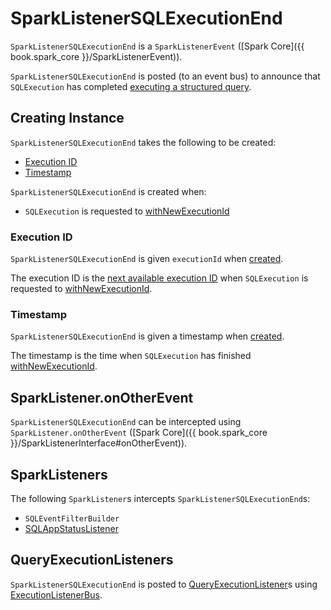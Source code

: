 # SparkListenerSQLExecutionEnd

`SparkListenerSQLExecutionEnd` is a `SparkListenerEvent` ([Spark Core]({{ book.spark_core }}/SparkListenerEvent)).

`SparkListenerSQLExecutionEnd` is posted (to an event bus) to announce that `SQLExecution` has completed [executing a structured query](../SQLExecution.md#withNewExecutionId).

## Creating Instance

`SparkListenerSQLExecutionEnd` takes the following to be created:

* [Execution ID](#executionId)
* [Timestamp](#time)

`SparkListenerSQLExecutionEnd` is created when:

* `SQLExecution` is requested to [withNewExecutionId](../SQLExecution.md#withNewExecutionId)

### <span id="executionId"> Execution ID

`SparkListenerSQLExecutionEnd` is given `executionId` when [created](#creating-instance).

The execution ID is the [next available execution ID](../SQLExecution.md#nextExecutionId) when `SQLExecution` is requested to [withNewExecutionId](../SQLExecution.md#withNewExecutionId).

### <span id="time"> Timestamp

`SparkListenerSQLExecutionEnd` is given a timestamp when [created](#creating-instance).

The timestamp is the time when `SQLExecution` has finished [withNewExecutionId](../SQLExecution.md#withNewExecutionId).

## SparkListener.onOtherEvent

`SparkListenerSQLExecutionEnd` can be intercepted using `SparkListener.onOtherEvent` ([Spark Core]({{ book.spark_core }}/SparkListenerInterface#onOtherEvent)).

## SparkListeners

The following `SparkListener`s intercepts `SparkListenerSQLExecutionEnd`s:

* `SQLEventFilterBuilder`
* [SQLAppStatusListener](SQLAppStatusListener.md)

## QueryExecutionListeners

`SparkListenerSQLExecutionEnd` is posted to [QueryExecutionListener](../QueryExecutionListener.md)s using [ExecutionListenerBus](../ExecutionListenerBus.md).
